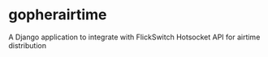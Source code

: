 gopherairtime
=============

A Django application to integrate with FlickSwitch Hotsocket API for airtime distribution
